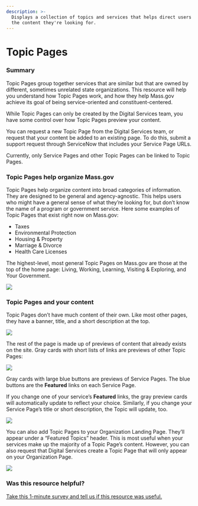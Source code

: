 ```yaml
---
description: >-
  Displays a collection of topics and services that helps direct users toward
  the content they're looking for.
---
```


# Topic Pages

### Summary

Topic Pages group together services that are similar but that are owned by different, sometimes unrelated state organizations. This resource will help you understand how Topic Pages work, and how they help Mass.gov achieve its goal of being service-oriented and constituent-centered.

While Topic Pages can only be created by the Digital Services team, you have some control over how Topic Pages preview your content.

You can request a new Topic Page from the Digital Services team, or request that your content be added to an existing page. To do this, submit a support request through ServiceNow that includes your Service Page URLs.

Currently, only Service Pages and other Topic Pages can be linked to Topic Pages.

### Topic Pages help organize Mass.gov

Topic Pages help organize content into broad categories of information. They are designed to be general and agency-agnostic. This helps users who might have a general sense of what they’re looking for, but don’t know the name of a program or government service. Here some examples of Topic Pages that exist right now on Mass.gov:

* Taxes
* Environmental Protection
* Housing & Property
* Marriage & Divorce
* Health Care Licenses

The highest-level, most general Topic Pages on Mass.gov are those at the top of the home page: Living, Working, Learning, Visiting & Exploring, and Your Government.

![](https://cdn-images-1.medium.com/max/800/1*f2oE9UVTEW-PeP1V0aIqeQ.png)

### Topic Pages and your content

Topic Pages don’t have much content of their own. Like most other pages, they have a banner, title, and a short description at the top.

![](https://cdn-images-1.medium.com/max/800/1*lrgTwe4OYzx64EKLqvYAsA.jpeg)

The rest of the page is made up of previews of content that already exists on the site. Gray cards with short lists of links are previews of other Topic Pages:

![](https://cdn-images-1.medium.com/max/800/1*qsOyViOfBwONatCknC4UoA.jpeg)

Gray cards with large blue buttons are previews of Service Pages. The blue buttons are the **Featured** links on each Service Page.

If you change one of your service’s **Featured** links, the gray preview cards will automatically update to reflect your choice. Similarly, if you change your Service Page’s title or short description, the Topic will update, too.

![](https://cdn-images-1.medium.com/max/800/1*dCLyHBuag4yj6fRXLLCF8A.jpeg)

You can also add Topic Pages to your Organization Landing Page. They’ll appear under a “Featured Topics” header. This is most useful when your services make up the majority of a Topic Page’s content. However, you can also request that Digital Services create a Topic Page that will only appear on your Organization Page.

![](https://cdn-images-1.medium.com/max/800/1*UKBvfKQ2jFmWaNk8mou4MA.jpeg)

### Was this resource helpful?

[Take this 1-minute survey and tell us if this resource was useful.](https://massgov.formstack.com/forms/resource_library_feedback?Article=Topic_Pages)

